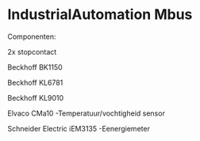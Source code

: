 # IndustrialAutomation Mbus


Componenten:

2x stopcontact

Beckhoff BK1150

Beckhoff KL6781

Beckhoff KL9010

Elvaco CMa10                    -Temperatuur/vochtigheid sensor

Schneider Electric iEM3135      -Eenergiemeter


